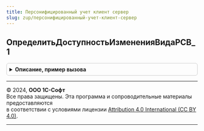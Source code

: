 ```yaml
---
title: Персонифицированный учет клиент сервер
slug: zup/персонифицированный-учет-клиент-сервер
---
```



## ОпределитьДоступностьИзмененияВидаРСВ_1
<details style="margin: 1em 0; padding: 0.5em; border: 1px solid #ccc; border-radius: 6px;">

<summary style="font-weight: bold; cursor: pointer;">Описание, пример вызова</summary>

```bsl

// Процедура определяет будет ли доступно для редактирования поле ВидДокументаПредставление
// в форме РСВ-1 за 2014 г.
//
// Параметры:
//  Доступность - булево.
//
Процедура ОпределитьДоступностьИзмененияВидаРСВ_1(Доступность) Экспорт
```

Пример вызова
```bsl
ПерсонифицированныйУчетКлиентСервер.ОпределитьДоступностьИзмененияВидаРСВ_1(Доступность) 
```
</details>

---

© 2024, **ООО 1С-Софт**  
Все права защищены. Эта программа и сопроводительные материалы предоставляются  
в соответствии с условиями лицензии [Attribution 4.0 International (CC BY 4.0)](https://creativecommons.org/licenses/by/4.0/legalcode).

---
